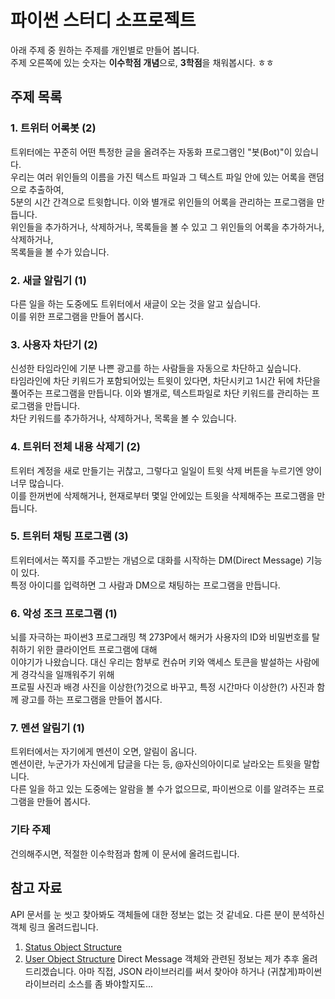 # 파이썬 스터디 소프로젝트
아래 주제 중 원하는 주제를 개인별로 만들어 봅니다.  
주제 오른쪽에 있는 숫자는 **이수학점 개념**으로, **3학점**을 채워봅시다. ㅎㅎ

## 주제 목록
### 1. 트위터 어록봇 (2)
트위터에는 꾸준히 어떤 특정한 글을 올려주는 자동화 프로그램인 "봇(Bot)"이 있습니다.  
우리는 여러 위인들의 이름을 가진 텍스트 파일과 그 텍스트 파일 안에 있는 어록을 랜덤으로 추출하여,  
5분의 시간 간격으로 트윗합니다. 이와 별개로 위인들의 어록을 관리하는 프로그램을 만듭니다.  
위인들을 추가하거나, 삭제하거나, 목록들을 볼 수 있고 그 위인들의 어록을 추가하거나, 삭제하거나,  
목록들을 볼 수가 있습니다.

### 2. 새글 알림기 (1)
다른 일을 하는 도중에도 트위터에서 새글이 오는 것을 알고 싶습니다.  
이를 위한 프로그램을 만들어 봅시다.

### 3. 사용자 차단기 (2)
신성한 타임라인에 기분 나쁜 광고를 하는 사람들을 자동으로 차단하고 싶습니다.  
타임라인에 차단 키워드가 포함되어있는 트윗이 있다면, 차단시키고 1시간 뒤에 차단을 풀어주는 프로그램을 만듭니다.
이와 별개로, 텍스트파일로 차단 키워드를 관리하는 프로그램을 만듭니다.  
차단 키워드를 추가하거나, 삭제하거나, 목록을 볼 수 있습니다.

### 4. 트위터 전체 내용 삭제기 (2)
트위터 계정을 새로 만들기는 귀찮고, 그렇다고 일일이 트윗 삭제 버튼을 누르기엔 양이 너무 많습니다.  
이를 한꺼번에 삭제해거나, 현재로부터 몇일 안에있는 트윗을 삭제해주는 프로그램을 만듭니다.

### 5. 트위터 채팅 프로그램 (3)
트위터에서는 쪽지를 주고받는 개념으로 대화를 시작하는 DM(Direct Message) 기능이 있다.  
특정 아이디를 입력하면 그 사람과 DM으로 채팅하는 프로그램을 만듭니다.

### 6. 악성 조크 프로그램 (1)
뇌를 자극하는 파이썬3 프로그래밍 책 273P에서 해커가 사용자의 ID와 비밀번호를 탈취하기 위한 클라이언트 프로그램에 대해  
이야기가 나왔습니다. 대신 우리는 함부로 컨슈머 키와 액세스 토큰을 발설하는 사람에게 경각식을 일깨워주기 위해  
프로필 사진과 배경 사진을 이상한(?)것으로 바꾸고, 특정 시간마다 이상한(?) 사진과 함께 광고를 하는 프로그램을 만들어 봅시다.

### 7. 멘션 알림기 (1)
트위터에서는 자기에게 멘션이 오면, 알림이 옵니다.  
멘션이란, 누군가가 자신에게 답글을 다는 등, @자신의아이디로 날라오는 트윗을 말합니다.  
다른 일을 하고 있는 도중에는 알람을 볼 수가 없으므로, 파이썬으로 이를 알려주는 프로그램을 만들어 봅시다.

### 기타 주제
건의해주시면, 적절한 이수학점과 함께 이 문서에 올려드립니다.

## 참고 자료
API 문서를 눈 씻고 찾아봐도 객체들에 대한 정보는 없는 것 같네요. 다른 분이 분석하신 객체 링크 올려드립니다.
1. [Status Object Structure](http://tkang.blogspot.kr/2011/01/tweepy-twitter-api-status-object.html)
2. [User Object Structure](http://tkang.blogspot.kr/2011/01/tweepytwitter-api-user-object-structure.html)
Direct Message 객체와 관련된 정보는 제가 추후 올려드리겠습니다.
아마 직접, JSON 라이브러리를 써서 찾아야 하거나 (귀찮게)파이썬 라이브러리 소스를 좀 봐야할지도...